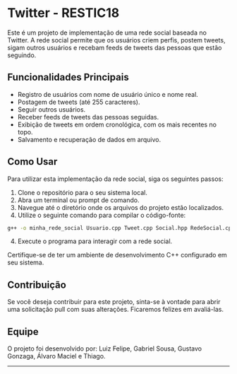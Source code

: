 # Twitter - RESTIC18

Este é um projeto de implementação de uma rede social baseada no Twitter. A rede social permite que os usuários criem perfis, postem tweets, sigam outros usuários e recebam feeds de tweets das pessoas que estão seguindo.

## Funcionalidades Principais

- Registro de usuários com nome de usuário único e nome real.
- Postagem de tweets (até 255 caracteres).
- Seguir outros usuários.
- Receber feeds de tweets das pessoas seguidas.
- Exibição de tweets em ordem cronológica, com os mais recentes no topo.
- Salvamento e recuperação de dados em arquivo.

## Como Usar

Para utilizar esta implementação da rede social, siga os seguintes passos:

1. Clone o repositório para o seu sistema local.
2. Abra um terminal ou prompt de comando.
2. Navegue até o diretório onde os arquivos do projeto estão localizados.
3. Utilize o seguinte comando para compilar o código-fonte:
```bash
g++ -o minha_rede_social Usuario.cpp Tweet.cpp Social.hpp RedeSocial.cpp Menu.cpp
```
4. Execute o programa para interagir com a rede social.

Certifique-se de ter um ambiente de desenvolvimento C++ configurado em seu sistema.

## Contribuição

Se você deseja contribuir para este projeto, sinta-se à vontade para abrir uma solicitação pull com suas alterações. Ficaremos felizes em avaliá-las.

## Equipe
O projeto foi desenvolvido por: Luiz Felipe, Gabriel Sousa, Gustavo Gonzaga, Álvaro Maciel e Thiago. 

---


